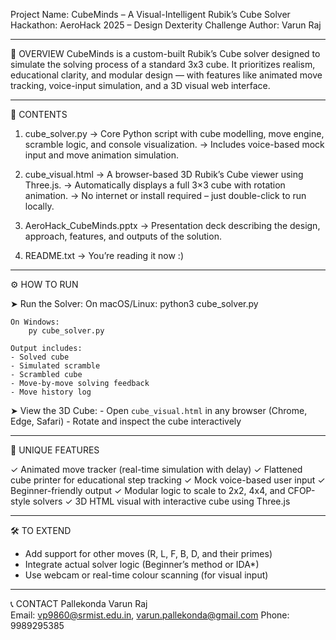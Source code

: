 Project Name: CubeMinds – A Visual-Intelligent Rubik’s Cube Solver
Hackathon: AeroHack 2025 – Design Dexterity Challenge
Author: Varun Raj

---

📌 OVERVIEW
CubeMinds is a custom-built Rubik’s Cube solver designed to simulate the solving process of a standard 3x3 cube. 
It prioritizes realism, educational clarity, and modular design — with features like animated move tracking, voice-input simulation, and a 3D visual web interface.

---

📂 CONTENTS

1. cube_solver.py
   → Core Python script with cube modelling, move engine, scramble logic, and console visualization.
   → Includes voice-based mock input and move animation simulation.

2. cube_visual.html
   → A browser-based 3D Rubik’s Cube viewer using Three.js.
   → Automatically displays a full 3×3 cube with rotation animation.
   → No internet or install required – just double-click to run locally.

3. AeroHack_CubeMinds.pptx
   → Presentation deck describing the design, approach, features, and outputs of the solution.

4. README.txt
   → You’re reading it now :)

---

⚙️ HOW TO RUN

➤ Run the Solver:
    On macOS/Linux:
        python3 cube_solver.py

    On Windows:
        py cube_solver.py

    Output includes:
    - Solved cube
    - Simulated scramble
    - Scrambled cube
    - Move-by-move solving feedback
    - Move history log

➤ View the 3D Cube:
    - Open `cube_visual.html` in any browser (Chrome, Edge, Safari)
    - Rotate and inspect the cube interactively

---

🚀 UNIQUE FEATURES

✓ Animated move tracker (real-time simulation with delay)
✓ Flattened cube printer for educational step tracking
✓ Mock voice-based user input
✓ Beginner-friendly output
✓ Modular logic to scale to 2x2, 4x4, and CFOP-style solvers
✓ 3D HTML visual with interactive cube using Three.js

---

🛠️ TO EXTEND
- Add support for other moves (R, L, F, B, D, and their primes)
- Integrate actual solver logic (Beginner’s method or IDA*)
- Use webcam or real-time colour scanning (for visual input)

---

📞 CONTACT
Pallekonda Varun Raj  
Email: vp9860@srmist.edu.in, varun.pallekonda@gmail.com 
Phone: 9989295385

